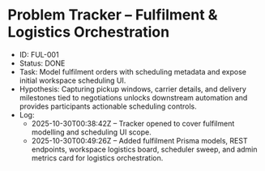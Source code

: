 # Problem Tracker – Fulfilment & Logistics Orchestration

- ID: FUL-001
- Status: DONE
- Task: Model fulfilment orders with scheduling metadata and expose initial workspace scheduling UI.
- Hypothesis: Capturing pickup windows, carrier details, and delivery milestones tied to negotiations unlocks downstream automation and provides participants actionable scheduling controls.
- Log:
  - 2025-10-30T00:38:42Z – Tracker opened to cover fulfilment modelling and scheduling UI scope.
  - 2025-10-30T00:49:26Z – Added fulfilment Prisma models, REST endpoints, workspace logistics board, scheduler sweep, and admin
    metrics card for logistics orchestration.
